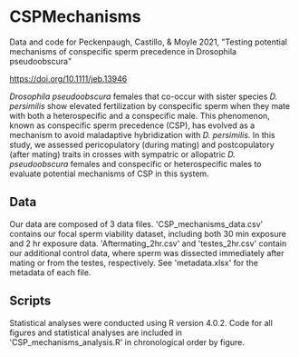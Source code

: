 # CSPMechanisms
Data and code for Peckenpaugh, Castillo, &amp; Moyle 2021, "Testing potential mechanisms of conspecific sperm precedence in Drosophila pseudoobscura"

https://doi.org/10.1111/jeb.13946

<i>Drosophila pseudoobscura</i> females that co-occur with sister species <i>D. persimilis</i> show elevated fertilization by conspecific sperm when they mate with both a heterospecific and a conspecific male. This phenomenon, known as conspecific sperm precedence (CSP), has evolved as a mechanism to avoid maladaptive hybridization with <i>D. persimilis</i>. In this study, we assessed pericopulatory (during mating) and postcopulatory (after mating) traits in crosses with sympatric or allopatric <i>D. pseudoobscura</i> females and conspecific or heterospecific males to evaluate potential mechanisms of CSP in this system.

## Data

Our data are composed of 3 data files. 'CSP_mechanisms_data.csv' contains our focal sperm viability dataset, including both 30 min exposure and 2 hr exposure data. 'Aftermating_2hr.csv' and 'testes_2hr.csv' contain our additional control data, where sperm was dissected immediately after mating or from the testes, respectively. See 'metadata.xlsx' for the metadata of each file.

## Scripts

Statistical analyses were conducted using R version 4.0.2. Code for all figures and statistical analyses are included in 'CSP_mechanisms_analysis.R' in chronological order by figure.
